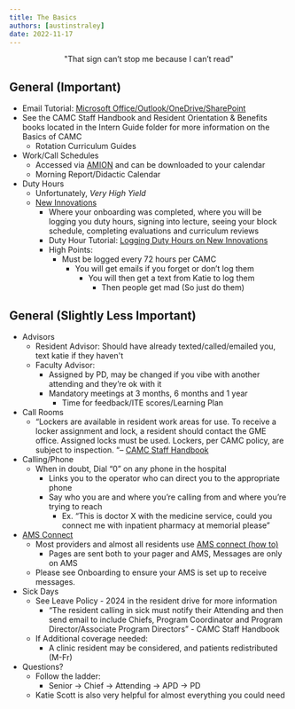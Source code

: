 ```yaml
---
title: The Basics
authors: [austinstraley]
date: 2022-11-17
---
```

<center>"That sign can’t stop me because I can’t read"</center>

## General (Important)

- Email Tutorial: [Microsoft Office/Outlook/OneDrive/SharePoint][6]
- See the CAMC Staff Handbook and Resident Orientation & Benefits books located in the Intern Guide folder for more information on the Basics of CAMC
  - Rotation Curriculum Guides
- Work/Call Schedules
  - Accessed via [AMION][4] and can be downloaded to your calendar
  - Morning Report/Didactic Calendar
- Duty Hours
  - Unfortunately, *Very High Yield*
  - [New Innovations][2]
    - Where your onboarding was completed, where you will be logging you duty hours, signing into lecture, seeing your block schedule, completing evaluations and curriculum reviews
    - Duty Hour Tutorial: [Logging Duty Hours on New Innovations][3]
    - High Points:
      - Must be logged every 72 hours per CAMC
        - You will get emails if you forget or don’t log them
          - You will then get a text from Katie to log them
            - Then people get mad (So just do them)

## General (Slightly Less Important)

- Advisors
  - Resident Advisor: Should have already texted/called/emailed you, text katie if they haven't
  - Faculty Advisor:
    - Assigned by PD, may be changed if you vibe with another attending and they’re ok with it
    - Mandatory meetings at 3 months, 6 months and 1 year
      - Time for feedback/ITE scores/Learning Plan
- Call Rooms
  - “Lockers are available in resident work areas for use. To receive a locker assignment and lock, a resident should contact the GME office. Assigned locks must be used. Lockers, per CAMC policy, are subject to inspection. “– [CAMC Staff Handbook][7]
- Calling/Phone
  - When in doubt, Dial “0” on any phone in the hospital
    - Links you to the operator who can direct you to the appropriate phone
    - Say who you are and where you’re calling from and where you’re trying to reach
      - Ex. “This is doctor X with the medicine service, could you connect me with inpatient pharmacy at memorial please”
- [AMS Connect][8]
  - Most providers and almost all residents use [AMS connect (how to)][9]
    - Pages are sent both to your pager and AMS, Messages are only on AMS
  - Please see Onboarding to ensure your AMS is set up to receive messages.
- Sick Days
  - See Leave Policy - 2024 in the resident drive for more information
    - “The resident calling in sick must notify their Attending and then send email to include Chiefs, Program Coordinator and Program Director/Associate Program Directors” - CAMC Staff Handbook
  - If Additional coverage needed:
    - A clinic resident may be considered, and patients redistributed (M-Fr)
- Questions?
  - Follow the ladder:
    - Senior -> Chief -> Attending -> APD -> PD
  - Katie Scott is also very helpful for almost everything you could need

[7]: https://www.camc.org/newhirelocations
[2]: https://www.new-innov.com/Login/Login.aspx
[3]: https://youtu.be/dkpLhmxxwpU
[4]: https://www.amion.com/cgi-bin/ocs
[6]: https://youtu.be/p6yKzWvLs74
[8]: https://account.amsconnectapp.com/login
[9]: /internguidepages/chapter15/3-important-websites/
